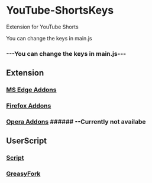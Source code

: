# YouTube-ShortsKeys
Extension for YouTube Shorts

You can change the keys in main.js

### ---You can change the keys in main.js---

## Extension
### [MS Edge Addons](https://microsoftedge.microsoft.com/addons/detail/youtube-shortskeys/ghcpkidjiebbkfkkdjbafejbjmpghphg)
### [Firefox Addons](https://addons.mozilla.org/en-US/firefox/addon/youtube-shortskeys/)
### [Opera Addons](https://addons.opera.com/tr/extensions/details/youtube-shortskeys/) ###### --Currently not availabe

## UserScript
### [Script](https://raw.githubusercontent.com/MrEnoX/youtube-shortskeys/main/main.js)
### [GreasyFork](https://greasyfork.org/en/scripts/460989-youtube-shortskeys)
